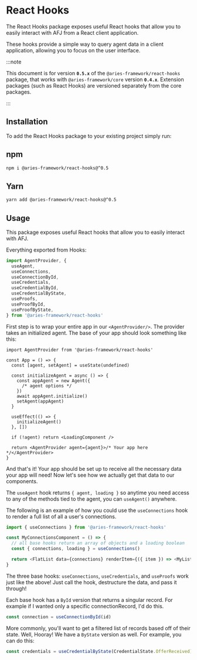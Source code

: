 # React Hooks

The React Hooks package exposes useful React hooks that allow you to easily interact with AFJ from a React client application.

These hooks provide a simple way to query agent data in a client application, allowing you to focus on the user interface.

:::note

This document is for version **`0.5.x`** of the `@aries-framework/react-hooks` package, that works with `@aries-framework/core` version **`0.4.x`**. Extension packages (such as React Hooks) are versioned separately from the core packages.

:::

## Installation

To add the React Hooks package to your existing project simply run:

<!--tabs-->

## npm

```sh
npm i @aries-framework/react-hooks@^0.5
```

## Yarn

```sh
yarn add @aries-framework/react-hooks@^0.5
```

<!--/tabs-->

## Usage

This package exposes useful React hooks that allow you to easily interact with AFJ.

Everything exported from Hooks:

```ts
import AgentProvider, {
  useAgent,
  useConnections,
  useConnectionById,
  useCredentials,
  useCredentialById,
  useCredentialByState,
  useProofs,
  useProofById,
  useProofByState,
} from '@aries-framework/react-hooks'
```

First step is to wrap your entire app in our `<AgentProvider/>`. The provider takes an initialized agent. The base of your app should look something like this:

```tsx
import AgentProvider from '@aries-framework/react-hooks'

const App = () => {
  const [agent, setAgent] = useState(undefined)

  const initializeAgent = async () => {
    const appAgent = new Agent({
      /* agent options */
    })
    await appAgent.initialize()
    setAgent(appAgent)
  }

  useEffect(() => {
    initializeAgent()
  }, [])

  if (!agent) return <LoadingComponent />

  return <AgentProvider agent={agent}>/* Your app here */</AgentProvider>
}
```

And that's it! Your app should be set up to receive all the necessary data your app will need! Now let's see how we actually get that data to our components.

The `useAgent` hook returns `{ agent, loading }` so anytime you need access to any of the methods tied to the agent, you can `useAgent()` anywhere.

The following is an example of how you could use the `useConnections` hook to render a full list of all a user's connections.

```ts
import { useConnections } from '@aries-framework/react-hooks'

const MyConnectionsComponent = () => {
  // all base hooks return an array of objects and a loading boolean
  const { connections, loading } = useConnections()

  return <FlatList data={connections} renderItem={({ item }) => <MyListItem connection={item} />} />
}
```

The three base hooks: `useConnections`, `useCredentials`, and `useProofs` work just like the above! Just call the hook, destructure the data, and pass it through!

Each base hook has a `ById` version that returns a singular record. For example if I wanted only a specific connectionRecord, I'd do this.

```ts
const connection = useConnectionById(id)
```

More commonly, you'll want to get a filtered list of records based off of their state. Well, Hooray! We have a `ByState` version as well. For example, you can do this:

```ts
const credentials = useCredentialByState(CredentialState.OfferReceived)
```
